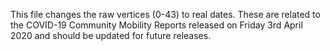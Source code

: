 This file changes the raw vertices (0-43) to real dates. These are related to the COVID-19 Community Mobility Reports released on Friday 3rd April 2020 and should be updated for future releases.